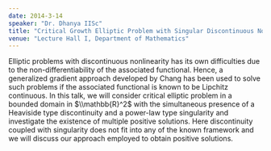 ```yaml
---
date: 2014-3-14
speaker: "Dr. Dhanya IISc"
title: "Critical Growth Elliptic Problem with Singular Discontinuous Nonlinearity in R^2"
venue: "Lecture Hall I, Department of Mathematics"
---
```

Elliptic problems with discontinuous nonlinearity has its own
difficulties due to the non-differentiability of the associated
functional. Hence, a generalized gradient approach developed by Chang has
been used to solve such problems if the associated functional is known to
be Lipchitz continuous. In this talk, we will consider critical elliptic
problem in a bounded domain in $\\mathbb{R}^2$ with the simultaneous
presence of a Heaviside type discontinuity and a power-law type
singularity and investigate the existence of multiple positive solutions.
Here discontinuity coupled with singularity does not fit into any of the
known framework and we will discuss our approach employed to obtain
positive solutions.
